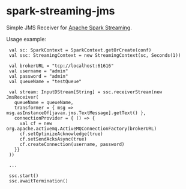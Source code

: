 # spark-streaming-jms
Simple JMS Receiver for [Apache Spark Streaming](http://spark.apache.org/streaming/).

Usage example:
```
 val sc: SparkContext = SparkContext.getOrCreate(conf)
 val ssc: StreamingContext = new StreamingContext(sc, Seconds(1))
 
 val brokerURL = "tcp://localhost:61616"
 val username = "admin"
 val password = "admin"
 val queueName = "testQueue"
 
 val stream: InputDStream[String] = ssc.receiverStream(new JmsReceiver(
   queueName = queueName,
   transformer = { msg => msg.asInstanceOf[javax.jms.TextMessage].getText() },
   connectionProvider = { () => {
     val cf = new org.apache.activemq.ActiveMQConnectionFactory(brokerURL)
     cf.setOptimizeAcknowledge(true)
     cf.setSendAcksAsync(true)
     cf.createConnection(username, password)
   }}
 ))
 
 ...
 
 ssc.start()
 ssc.awaitTermination()
```
